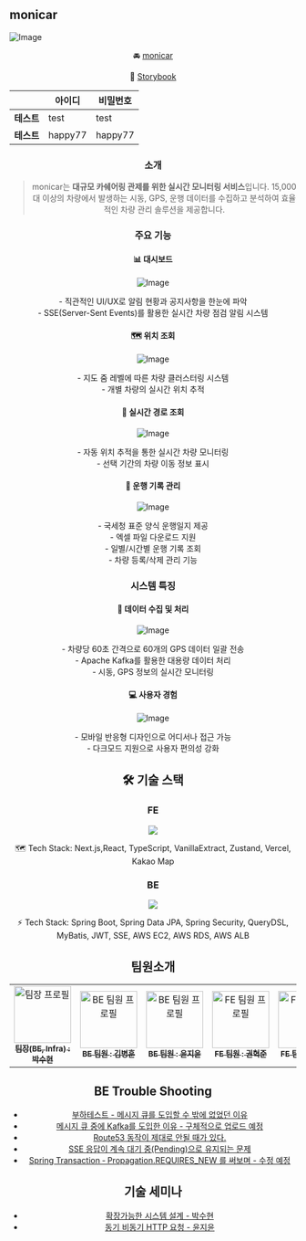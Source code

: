 ## monicar

![Image](https://github.com/user-attachments/assets/1f23c32b-6988-4c50-bc9a-707b1f4f2449)

<div align="center">

🚘 [monicar](https://www.monicar.store/)

📒 [Storybook](https://develop--677a9e60af1c67b3c5b149e8.chromatic.com)

|            | **아이디** | **비밀번호** |
| ---------- | ---------- | ------------ |
| **테스트** | test       | test         |
| **테스트** | happy77    | happy77      |

### 소개

> monicar는 **대규모 카쉐어링 관제를 위한 실시간 모니터링 서비스**입니다. 15,000대 이상의 차량에서 발생하는 시동, GPS, 운행 데이터를 수집하고 분석하여 효율적인 차량 관리 솔루션을 제공합니다.

### 주요 기능

#### 📊 대시보드

<div align="center">

![Image](https://github.com/user-attachments/assets/92738813-9be8-4b12-b14d-b1592f0f7f1e)

</div>
- 직관적인 UI/UX로 알림 현황과 공지사항을 한눈에 파악<br>
- SSE(Server-Sent Events)를 활용한 실시간 차량 점검 알림 시스템

#### 🗺️ 위치 조회

<div align="center">

![Image](https://github.com/user-attachments/assets/3570566d-a223-4f3f-8578-0b2ce9b499d8)

</div>
- 지도 줌 레벨에 따른 차량 클러스터링 시스템<br>
- 개별 차량의 실시간 위치 추적

#### 🚗 실시간 경로 조회

<div align="center">

![Image](https://github.com/user-attachments/assets/4e9bd3b3-ae35-4f76-869b-a6ffaeab52d3)

</div>
- 자동 위치 추적을 통한 실시간 차량 모니터링<br>
- 선택 기간의 차량 이동 정보 표시

#### 📝 운행 기록 관리

<div align="center">

![Image](https://github.com/user-attachments/assets/0d8fa13b-7249-49b4-b6ab-eb97a6d5f96f)

</div>
- 국세청 표준 양식 운행일지 제공<br>
- 엑셀 파일 다운로드 지원<br>
- 일별/시간별 운행 기록 조회<br>
- 차량 등록/삭제 관리 기능<br>

### 시스템 특징

#### 📡 데이터 수집 및 처리

<div align="center">

![Image](https://github.com/user-attachments/assets/ac37efa4-fb5e-4765-998f-729654fc83bd)

</div>
- 차량당 60초 간격으로 60개의 GPS 데이터 일괄 전송<br>
- Apache Kafka를 활용한 대용량 데이터 처리<br>
- 시동, GPS 정보의 실시간 모니터링

#### 💻 사용자 경험

<div align="center">

![Image](https://github.com/user-attachments/assets/9f7a851e-a9ba-4833-9251-da5501e752c8)

</div>
- 모바일 반응형 디자인으로 어디서나 접근 가능<br>
- 다크모드 지원으로 사용자 편의성 강화

## 🛠 기술 스택

### FE

<p align="center">
  <a href="https://skillicons.dev">
    <img src="https://skillicons.dev/icons?i=nextjs,react,typescript,css,vercel" />
  </a>
</p>

<p align="center">
  🗺️ Tech Stack: Next.js,React, TypeScript, VanillaExtract, Zustand, Vercel, Kakao Map 
</p>

### BE

<p align="center">
  <a href="https://skillicons.dev">
    <img src="https://skillicons.dev/icons?i=github,docker,spring,java,kafka,aws,mysql,redis,elasticsearch,jwt" />
  </a>
</p>

<p align="center">
  ⚡ Tech Stack: Spring Boot, Spring Data JPA, Spring Security, QueryDSL, MyBatis, JWT, SSE, AWS EC2, AWS RDS, AWS ALB
</p>

## 팀원소개

<table>
  <tbody>
    <tr>
      <td align="center">
        <a href="https://github.com/Suxxxxhyun">
          <img src="img/수현.png" width="100px;" alt="팀장 프로필"/><br />
          <sub><b>팀장(BE, Infra) : 박수현</b></sub>
        </a>
      </td>
      <td align="center">
        <a href="https://github.com/kbyunghoon">
          <img src="img/병훈.png" width="100px;" alt="BE 팀원 프로필"/><br />
          <sub><b>BE 팀원 : 김병훈</b></sub>
        </a>
      </td>
      <td align="center">
        <a href="https://github.com/tomatozil">
          <img src="img/지윤.png" width="100px;" alt="BE 팀원 프로필"/><br />
          <sub><b>BE 팀원 : 윤지윤</b></sub>
        </a>
      </td>
      <td align="center">
        <a href="https://github.com/red-dev-Mark">
          <img src="img/혁준.png" width="100px;" alt="FE 팀원 프로필"/><br />
          <sub><b>FE 팀원 : 권혁준</b></sub>
        </a>
      </td>
      <td align="center">
        <a href="https://github.com/nanafromjeju">
          <img src="img/난아.png" width="100px;" alt="FE 팀원 프로필"/><br />
          <sub><b>FE 팀원 : 김난아</b></sub>
        </a>
      </td>
    </tr>
  </tbody>
</table>

## BE Trouble Shooting

- [부하테스트 - 메시지 큐를 도입할 수 밖에 없었던 이유](https://www.canva.com/design/DAGfcRy6xGE/q6HvKo_qZ0ftXHH79zK6rg/edit?utm_content=DAGfcRy6xGE&utm_campaign=designshare&utm_medium=link2&utm_source=sharebutton)
- [메시지 큐 중에 Kafka를 도입한 이유 - 구체적으로 업로드 예정](https://github.com/Kernel360/KDEV3_monicar_BE/blob/develop/img/Kafa도입이유.md)
- [Route53 동작이 제대로 안될 때가 있다.](https://github.com/Kernel360/blog/pull/131)
- [SSE 응답이 계속 대기 중(Pending)으로 유지되는 문제](<https://github.com/Kernel360/KDEV3_monicar_BE/wiki/SSE-%EC%9D%91%EB%8B%B5%EC%9D%B4-%EA%B3%84%EC%86%8D-%EB%8C%80%EA%B8%B0-%EC%A4%91(Pending)%EC%9C%BC%EB%A1%9C-%EC%9C%A0%EC%A7%80%EB%90%98%EB%8A%94-%EB%AC%B8%EC%A0%9C>)
- [Spring Transaction ‐ Propagation.REQUIRES_NEW 를 써보며 - 수정 예정](https://github.com/Kernel360/KDEV3_monicar_BE/wiki/Spring-Transaction-%E2%80%90-Propagation.REQUIRES_NEW-%EB%A5%BC-%EC%8D%A8%EB%B3%B4%EB%A9%B0)

## 기술 세미나

- [확장가능한 시스템 설계 - 박수현](https://docs.google.com/presentation/d/179fQnnWuqpqkAJLTbvhTNh4YNEe4cjSUiS6bVxZVHAY/edit?usp=sharing)
- [동기 비동기 HTTP 요청 - 윤지윤](https://docs.google.com/presentation/d/1aIru1TdHdLZ956GhZVdg9CFyTxlelEdOxnKPFwaDa2M/edit?usp=sharing)
